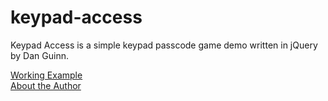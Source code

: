 # keypad-access
Keypad Access is a simple keypad passcode game demo written in jQuery by Dan Guinn.

<a href="http://danguinn.com/code-demos/keypad-access/">Working Example</a><br/>
<a href="http://danguinn.com/programmer">About the Author</a>
